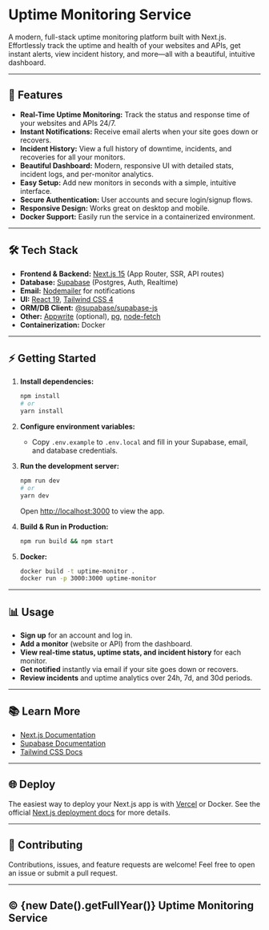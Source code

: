 # Uptime Monitoring Service

A modern, full-stack uptime monitoring platform built with Next.js. Effortlessly track the uptime and health of your websites and APIs, get instant alerts, view incident history, and more—all with a beautiful, intuitive dashboard.

---

## 🚀 Features

- **Real-Time Uptime Monitoring:** Track the status and response time of your websites and APIs 24/7.
- **Instant Notifications:** Receive email alerts when your site goes down or recovers.
- **Incident History:** View a full history of downtime, incidents, and recoveries for all your monitors.
- **Beautiful Dashboard:** Modern, responsive UI with detailed stats, incident logs, and per-monitor analytics.
- **Easy Setup:** Add new monitors in seconds with a simple, intuitive interface.
- **Secure Authentication:** User accounts and secure login/signup flows.
- **Responsive Design:** Works great on desktop and mobile.
- **Docker Support:** Easily run the service in a containerized environment.

---

## 🛠 Tech Stack

- **Frontend & Backend:** [Next.js 15](https://nextjs.org/) (App Router, SSR, API routes)
- **Database:** [Supabase](https://supabase.com/) (Postgres, Auth, Realtime)
- **Email:** [Nodemailer](https://nodemailer.com/) for notifications
- **UI:** [React 19](https://react.dev/), [Tailwind CSS 4](https://tailwindcss.com/)
- **ORM/DB Client:** [@supabase/supabase-js](https://supabase.com/docs/reference/javascript)
- **Other:** [Appwrite](https://appwrite.io/) (optional), [pg](https://node-postgres.com/), [node-fetch](https://www.npmjs.com/package/node-fetch)
- **Containerization:** Docker

---

## ⚡️ Getting Started

1. **Install dependencies:**

   ```bash
   npm install
   # or
   yarn install
   ```

2. **Configure environment variables:**
   - Copy `.env.example` to `.env.local` and fill in your Supabase, email, and database credentials.

3. **Run the development server:**

   ```bash
   npm run dev
   # or
   yarn dev
   ```

   Open [http://localhost:3000](http://localhost:3000) to view the app.

4. **Build & Run in Production:**

   ```bash
   npm run build && npm start
   ```

5. **Docker:**

   ```bash
   docker build -t uptime-monitor .
   docker run -p 3000:3000 uptime-monitor
   ```

---

## 📊 Usage

- **Sign up** for an account and log in.
- **Add a monitor** (website or API) from the dashboard.
- **View real-time status, uptime stats, and incident history** for each monitor.
- **Get notified** instantly via email if your site goes down or recovers.
- **Review incidents** and uptime analytics over 24h, 7d, and 30d periods.

---

## 📚 Learn More

- [Next.js Documentation](https://nextjs.org/docs)
- [Supabase Documentation](https://supabase.com/docs)
- [Tailwind CSS Docs](https://tailwindcss.com/docs)

---

## 🌐 Deploy

The easiest way to deploy your Next.js app is with [Vercel](https://vercel.com/) or Docker. See the official [Next.js deployment docs](https://nextjs.org/docs/app/building-your-application/deploying) for more details.

---

## 🤝 Contributing

Contributions, issues, and feature requests are welcome! Feel free to open an issue or submit a pull request.

---

## © {new Date().getFullYear()} Uptime Monitoring Service
